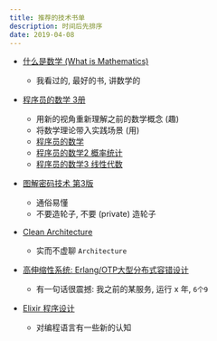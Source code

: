 ```yaml
---
title: 推荐的技术书单
description: 时间后先排序
date: 2019-04-08
---
```


* [什么是数学 (What is Mathematics)](https://book.douban.com/subject/1320282/)
  - 我看过的, 最好的书, 讲数学的

* [程序员的数学 3册](https://book.douban.com/subject/19949020/)
  - 用新的视角重新理解之前的数学概念 (趣)
  - 将数学理论带入实践场景 (用)
  - [程序员的数学](https://book.douban.com/subject/19949020/)
  - [程序员的数学2 概率统计](https://book.douban.com/subject/26593822/)
  - [程序员的数学3 线性代数](https://book.douban.com/subject/26740548/)

* [图解密码技术 第3版](https://book.douban.com/subject/26822106/)
  - 通俗易懂
  - 不要造轮子, 不要 (private) 造轮子

* [Clean Architecture](https://book.douban.com/subject/30290504/)
  - 实而不虚聊 `Architecture`

* [高伸缩性系统: Erlang/OTP大型分布式容错设计](https://book.douban.com/subject/30262041/)
  - 有一句话很震撼: 我之前的某服务, 运行 x 年, `6个9`

* [Elixir 程序设计](https://book.douban.com/subject/26769754/)
  - 对编程语言有一些新的认知

